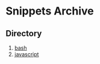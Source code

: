 # Snippets Archive #

## Directory ##

1. [bash](/bash/README.md)
1. [javascript](/javascript/README.md)